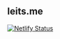 ## leits.me

[![Netlify Status](https://api.netlify.com/api/v1/badges/a9fc4c9a-f626-4715-9b9b-86206cf1eb3c/deploy-status)](https://app.netlify.com/sites/leits/deploys)
